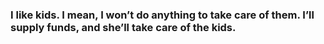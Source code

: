 ### I like kids. I mean, I won’t do anything to take care of them. I’ll supply funds, and she’ll take care of the kids.